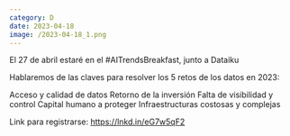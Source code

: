 ```yaml
--- 
category: D 
date: 2023-04-18 
image: /2023-04-18_1.png 
--- 
```


El 27 de abril estaré en el #AITrendsBreakfast, junto a Dataiku 

Hablaremos de las claves para resolver los 5 retos de los datos en 2023:

Acceso y calidad de datos
Retorno de la inversión
Falta de visibilidad y control
Capital humano a proteger
Infraestructuras costosas y complejas

Link para registrarse: https://lnkd.in/eG7w5qF2